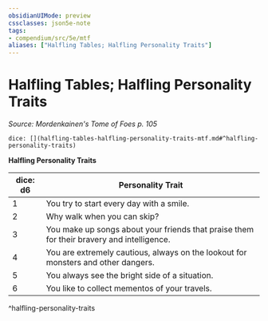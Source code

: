 ```yaml
---
obsidianUIMode: preview
cssclasses: json5e-note
tags:
- compendium/src/5e/mtf
aliases: ["Halfling Tables; Halfling Personality Traits"]
---
```

# Halfling Tables; Halfling Personality Traits
*Source: Mordenkainen's Tome of Foes p. 105* 

`dice: [](halfling-tables-halfling-personality-traits-mtf.md#^halfling-personality-traits)`

**Halfling Personality Traits**

| dice: d6 | Personality Trait |
|----------|-------------------|
| 1 | You try to start every day with a smile. |
| 2 | Why walk when you can skip? |
| 3 | You make up songs about your friends that praise them for their bravery and intelligence. |
| 4 | You are extremely cautious, always on the lookout for monsters and other dangers. |
| 5 | You always see the bright side of a situation. |
| 6 | You like to collect mementos of your travels. |
^halfling-personality-traits